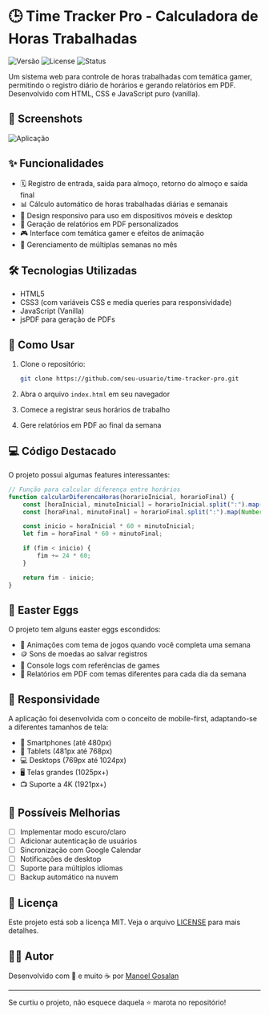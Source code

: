 # 🕒 Time Tracker Pro - Calculadora de Horas Trabalhadas

![Versão](https://img.shields.io/badge/versão-1.0.0--beta.awesome-brightgreen)
![License](https://img.shields.io/badge/license-MIT-blue)
![Status](https://img.shields.io/badge/status-em%20desenvolvimento-orange)

Um sistema web para controle de horas trabalhadas com temática gamer, permitindo o registro diário de horários e gerando relatórios em PDF. Desenvolvido com HTML, CSS e JavaScript puro (vanilla).

## 📸 Screenshots

![Aplicação](https://via.placeholder.com/800x400?text=Time+Tracker+Pro)

## ✨ Funcionalidades

- 🗓️ Registro de entrada, saída para almoço, retorno do almoço e saída final
- 📊 Cálculo automático de horas trabalhadas diárias e semanais
- 📱 Design responsivo para uso em dispositivos móveis e desktop
- 📄 Geração de relatórios em PDF personalizados
- 🎮 Interface com temática gamer e efeitos de animação
- 🔄 Gerenciamento de múltiplas semanas no mês

## 🛠️ Tecnologias Utilizadas

- HTML5
- CSS3 (com variáveis CSS e media queries para responsividade)
- JavaScript (Vanilla)
- jsPDF para geração de PDFs

## 🚀 Como Usar

1. Clone o repositório:
   ```bash
   git clone https://github.com/seu-usuario/time-tracker-pro.git
   ```

2. Abra o arquivo `index.html` em seu navegador

3. Comece a registrar seus horários de trabalho

4. Gere relatórios em PDF ao final da semana

## 💻 Código Destacado

O projeto possui algumas features interessantes:

```javascript
// Função para calcular diferença entre horários
function calcularDiferencaHoras(horarioInicial, horarioFinal) {
    const [horaInicial, minutoInicial] = horarioInicial.split(":").map(Number);
    const [horaFinal, minutoFinal] = horarioFinal.split(":").map(Number);

    const inicio = horaInicial * 60 + minutoInicial;
    let fim = horaFinal * 60 + minutoFinal;

    if (fim < inicio) {
        fim += 24 * 60;
    }

    return fim - inicio;
}
```

## 🎲 Easter Eggs

O projeto tem alguns easter eggs escondidos:

- 🍄 Animações com tema de jogos quando você completa uma semana
- 🪙 Sons de moedas ao salvar registros
- 🎵 Console logs com referências de games
- 👾 Relatórios em PDF com temas diferentes para cada dia da semana

## 📱 Responsividade

A aplicação foi desenvolvida com o conceito de mobile-first, adaptando-se a diferentes tamanhos de tela:

- 📱 Smartphones (até 480px)
- 📱 Tablets (481px até 768px)
- 💻 Desktops (769px até 1024px)
- 🖥️ Telas grandes (1025px+)
- 📺 Suporte a 4K (1921px+)

## 🧠 Possíveis Melhorias

- [ ] Implementar modo escuro/claro
- [ ] Adicionar autenticação de usuários
- [ ] Sincronização com Google Calendar
- [ ] Notificações de desktop
- [ ] Suporte para múltiplos idiomas
- [ ] Backup automático na nuvem

## 📝 Licença

Este projeto está sob a licença MIT. Veja o arquivo [LICENSE](LICENSE) para mais detalhes.

## 👨‍💻 Autor

Desenvolvido com 💚 e muito ☕ por [Manoel Gosalan](https://github.com/mgosalan-dev)

---

Se curtiu o projeto, não esquece daquela ⭐ marota no repositório!
